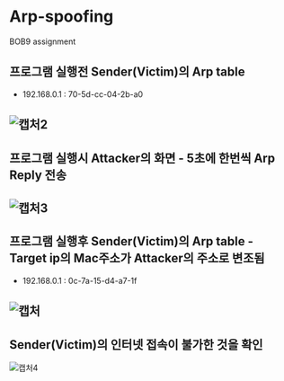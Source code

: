 # Arp-spoofing
BOB9 assignment

## 프로그램 실행전 Sender(Victim)의 Arp table
* 192.168.0.1 : 70-5d-cc-04-2b-a0


![캡처2](https://user-images.githubusercontent.com/46064193/88828196-d6e19980-d205-11ea-95b0-b054c333ac63.PNG)
---
## 프로그램 실행시 Attacker의 화면 - 5초에 한번씩 Arp Reply 전송
![캡처3](https://user-images.githubusercontent.com/46064193/88828269-f678c200-d205-11ea-945b-c3fc3bbdc6a5.PNG)
---
## 프로그램 실행후 Sender(Victim)의 Arp table - Target ip의 Mac주소가 Attacker의 주소로 변조됨
* 192.168.0.1 : 0c-7a-15-d4-a7-1f


![캡처](https://user-images.githubusercontent.com/46064193/88827997-94b85800-d205-11ea-931f-4c74df3f274e.PNG)
---
## Sender(Victim)의 인터넷 접속이 불가한 것을 확인
![캡처4](https://user-images.githubusercontent.com/46064193/88828367-1ad49e80-d206-11ea-85f2-5c93a0c1d183.PNG)

